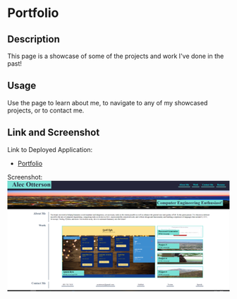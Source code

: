 # Portfolio

## Description

This page is a showcase of some of the projects and work I've done in the past!

## Usage

Use the page to learn about me, to navigate to any of my showcased projects, or to contact me.

## Link and Screenshot

Link to Deployed Application: 
* [Portfolio](https://acotterson.github.io/StackPortfolio/)

Screenshot:
![Product Screen Shot](assets/media/screenshot.png)